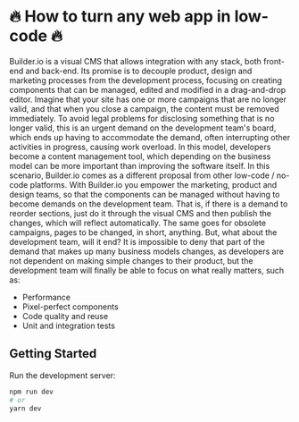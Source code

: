 # 🔥 How to turn any web app in low-code 🔥

Builder.io is a visual CMS that allows integration with any stack, both front-end and back-end. Its promise is to decouple product, design and marketing processes from the development process, focusing on creating components that can be managed, edited and modified in a drag-and-drop editor.
Imagine that your site has one or more campaigns that are no longer valid, and that when you close a campaign, the content must be removed immediately. To avoid legal problems for disclosing something that is no longer valid, this is an urgent demand on the development team's board, which ends up having to accommodate the demand, often interrupting other activities in progress, causing work overload. In this model, developers become a content management tool, which depending on the business model can be more important than improving the software itself.
In this scenario, Builder.io comes as a different proposal from other low-code / no-code platforms. With Builder.io you empower the marketing, product and design teams, so that the components can be managed without having to become demands on the development team. That is, if there is a demand to reorder sections, just do it through the visual CMS and then publish the changes, which will reflect automatically. The same goes for obsolete campaigns, pages to be changed, in short, anything.
But, what about the development team, will it end?
It is impossible to deny that part of the demand that makes up many business models changes, as developers are not dependent on making simple changes to their product, but the development team will finally be able to focus on what really matters, such as:
- Performance
- Pixel-perfect components
- Code quality and reuse
- Unit and integration tests


## Getting Started

Run the development server:

```bash
npm run dev
# or
yarn dev
```
